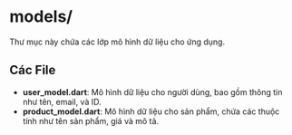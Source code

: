 # models/

Thư mục này chứa các lớp mô hình dữ liệu cho ứng dụng.

## Các File

- **user_model.dart**: Mô hình dữ liệu cho người dùng, bao gồm thông tin như tên, email, và ID.
- **product_model.dart**: Mô hình dữ liệu cho sản phẩm, chứa các thuộc tính như tên sản phẩm, giá và mô tả.